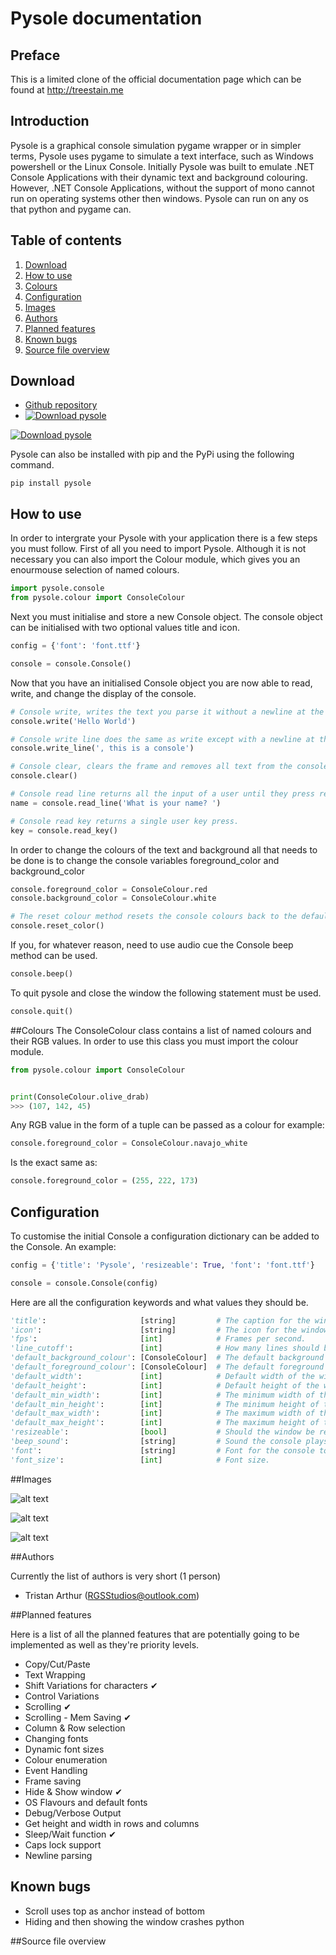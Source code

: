 # Pysole documentation

## Preface

This is a limited clone of the official documentation page which can be found at http://treestain.me

## Introduction

Pysole is a graphical console simulation pygame wrapper or in simpler terms, Pysole uses pygame to simulate a text interface, such as Windows powershell or the Linux Console. Initially Pysole was built to emulate .NET Console Applications with their dynamic text and background colouring. However, .NET Console Applications, without the support of mono cannot run on operating systems other then windows. Pysole can run on any os that python and pygame can.

## Table of contents
1. [Download](#download)
2. [How to use](#how-to-use)
3. [Colours](#colours)
4. [Configuration](#configuration)
5. [Images](#images)
6. [Authors](#authors)
7. [Planned features](#planned-features)
8. [Known bugs](#known-bugs)
9. [Source file overview](#source-file-overview)

## Download
* [Github repository](https://github.com/TreeStain/pysole)
* [![Download pysole](https://a.fsdn.com/con/app/sf-download-button)](https://sourceforge.net/projects/pysole/files/latest/download)

[![Download pysole](https://img.shields.io/sourceforge/dt/pysole.svg)](https://sourceforge.net/projects/pysole/files/latest/download)

Pysole can also be installed with pip and the PyPi using the following command.

```
pip install pysole
```

## How to use
In order to intergrate your Pysole with your application there is a few steps you must follow. First of all you need to import Pysole. Although it is not necessary you can also import the Colour module, which gives you an enourmouse selection of named colours.

```python
import pysole.console
from pysole.colour import ConsoleColour
```

Next you must initialise and store a new Console object. The console object can be initialised with two optional values title and icon.

```python
config = {'font': 'font.ttf'}

console = console.Console()
```

Now that you have an initialised Console object you are now able to read, write, and change the display of the console.

```python
# Console write, writes the text you parse it without a newline at the end of the string.
console.write('Hello World')

# Console write line does the same as write except with a newline at the end.
console.write_line(', this is a console')

# Console clear, clears the frame and removes all text from the console display buffer.
console.clear()

# Console read line returns all the input of a user until they press return.
name = console.read_line('What is your name? ')

# Console read key returns a single user key press.
key = console.read_key()
```

In order to change the colours of the text and background all that needs to be done is to change the console variables foreground_color and background_color

```python
console.foreground_color = ConsoleColour.red
console.background_color = ConsoleColour.white

# The reset colour method resets the console colours back to the defaults.
console.reset_color()
```

If you, for whatever reason, need to use audio cue the Console beep method can be used.

```python
console.beep()
```

To quit pysole and close the window the following statement must be used.

```python
console.quit()
```

##Colours
The ConsoleColour class contains a list of named colours and their RGB values. In order to use this class you must import the colour module.

```python
from pysole.colour import ConsoleColour


print(ConsoleColour.olive_drab)
>>> (107, 142, 45)
```

Any RGB value in the form of a tuple can be passed as a colour for example:

```python
console.foreground_color = ConsoleColour.navajo_white
```

Is the exact same as:

```python
console.foreground_color = (255, 222, 173)
```

## Configuration
To customise the initial Console a configuration dictionary can be added to the Console. An example:

```python
config = {'title': 'Pysole', 'resizeable': True, 'font': 'font.ttf'}

console = console.Console(config)
```

Here are all the configuration keywords and what values they should be.

```python
'title':                     [string]         # The caption for the window.
'icon':                      [string]         # The icon for the window.
'fps':                       [int]            # Frames per second.
'line_cutoff':               [int]            # How many lines should be in the buffer at any given time?
'default_background_colour': [ConsoleColour]  # The default background colour for the console, used for the reset_colour function as well.
'default_foreground_colour': [ConsoleColour]  # The default foreground colour for the console, used for the reset_colour function as well.
'default_width':             [int]            # Default width of the window.
'default_height':            [int]            # Default height of the window.
'default_min_width':         [int]            # The minimum width of the window.
'default_min_height':        [int]            # The minimum height of the window.
'default_max_width':         [int]            # The maximum width of the window.
'default_max_height':        [int]            # The maximum height of the window.
'resizeable':                [bool]           # Should the window be resizeable?
'beep_sound':                [string]         # Sound the console plays in the beep method.
'font':                      [string]         # Font for the console to use.
'font_size':                 [int]            # Font size.
```

##Images

![alt text](https://github.com/TreeStain/pysole/blob/master/docs/static/img-1.png "Image 1")

![alt text](https://github.com/TreeStain/pysole/blob/master/docs/static/img-2.png "Image 2")

![alt text](https://github.com/TreeStain/pysole/blob/master/docs/static/img-3.png "Image 3")

##Authors

Currently the list of authors is very short (1 person)

* Tristan Arthur (RGSStudios@outlook.com)

##Planned features

Here is a list of all the planned features that are potentially going to be implemented as well as they're priority levels.

* Copy/Cut/Paste
* Text Wrapping
* Shift Variations for characters ✔
* Control Variations
* Scrolling ✔
* Scrolling - Mem Saving ✔
* Column & Row selection
* Changing fonts
* Dynamic font sizes
* Colour enumeration
* Event Handling
* Frame saving
* Hide & Show window ✔
* OS Flavours and default fonts
* Debug/Verbose Output
* Get height and width in rows and columns
* Sleep/Wait function ✔
* Caps lock support
* Newline parsing

## Known bugs

* Scroll uses top as anchor instead of bottom
* Hiding and then showing the window crashes python

##Source file overview
